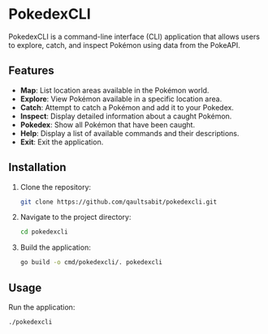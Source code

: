 # PokedexCLI

PokedexCLI is a command-line interface (CLI) application that allows users to explore, catch, and inspect Pokémon using data from the PokeAPI.

## Features

- **Map**: List location areas available in the Pokémon world.
- **Explore**: View Pokémon available in a specific location area.
- **Catch**: Attempt to catch a Pokémon and add it to your Pokedex.
- **Inspect**: Display detailed information about a caught Pokémon.
- **Pokedex**: Show all Pokémon that have been caught.
- **Help**: Display a list of available commands and their descriptions.
- **Exit**: Exit the application.

## Installation

1. Clone the repository:
   ```sh
   git clone https://github.com/qaultsabit/pokedexcli.git
   ```
2. Navigate to the project directory:
   ```sh
   cd pokedexcli
   ```
3. Build the application:
   ```sh
   go build -o cmd/pokedexcli/. pokedexcli
   ```

## Usage

Run the application:

```sh
./pokedexcli
```
